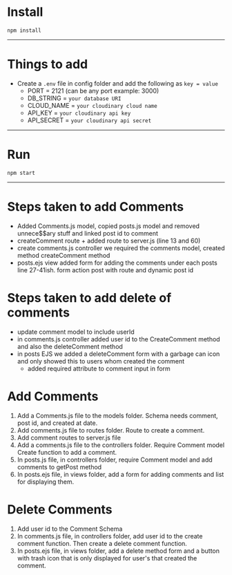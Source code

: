 # Install

`npm install`

---

# Things to add

- Create a `.env` file in config folder and add the following as `key = value`
  - PORT = 2121 (can be any port example: 3000)
  - DB_STRING = `your database URI`
  - CLOUD_NAME = `your cloudinary cloud name`
  - API_KEY = `your cloudinary api key`
  - API_SECRET = `your cloudinary api secret`

---

# Run

`npm start`

---

# Steps taken to add Comments

- Added Comments.js model, copied posts.js model and removed unnece$$ary stuff and linked post id to comment
- createComment route + added route to server.js (line 13 and 60)
- create comments.js controller we required the comments model, created method createComment method
- posts.ejs view added form for adding the comments under each posts line 27-41ish. form action post with route and dynamic post id

# Steps taken to add delete of comments
- update comment model to include userId
- in comments.js controller added user id to the CreateComment method and also the deleteComment method
- in posts EJS we added a deleteComment form with a garbage can icon and only showed this to users whom created the comment
  - added required attribute to comment input in form

# Add Comments
1. Add a Comments.js file to the models folder. 
    Schema needs comment, post id, and created at date.
2. Add comments.js file to routes folder.
    Route to create a comment.
3. Add comment routes to server.js file 
4. Add a comments.js file to the controllers folder.
    Require Comment model
    Create function to add a comment.
5. In posts.js file, in controllers folder, require Comment model and 
  add comments to getPost method
6. In posts.ejs file, in views folder, add a form for adding comments 
  and list for displaying them.

# Delete Comments
1. Add user id to the Comment Schema
2. In comments.js file, in controllers folder, add user id to the create 
  comment function. Then create a delete comment function.
3. In posts.ejs file, in views folder, add a delete method form and a 
  button with trash icon that is only displayed for user's that created 
  the comment.